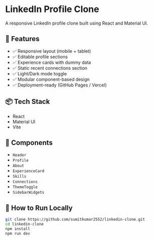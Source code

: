 # LinkedIn Profile Clone

A responsive LinkedIn profile clone built using React and Material UI.

## 🔧 Features

- ✅ Responsive layout (mobile + tablet)
- ✅ Editable profile sections
- ✅ Experience cards with dummy data
- ✅ Static recent connections section
- ✅ Light/Dark mode toggle
- ✅ Modular component-based design
- ✅ Deployment-ready (GitHub Pages / Vercel)

## 📦 Tech Stack

- React
- Material UI
- Vite

## 🧩 Components

- `Header`
- `Profile`
- `About`
- `ExperienceCard`
- `Skills`
- `Connections`
- `ThemeToggle`
- `SidebarWidgets`

## 🧪 How to Run Locally

```bash
git clone https://github.com/sumitkumar2552/linkedin-clone.git
cd linkedin-clone
npm install
npm run dev

